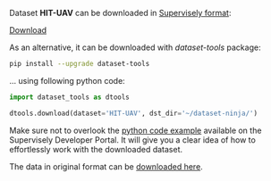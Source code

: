 Dataset **HIT-UAV** can be downloaded in [Supervisely format](https://developer.supervisely.com/api-references/supervisely-annotation-json-format):

 [Download](https://assets.supervisely.com/supervisely-supervisely-assets-public/teams_storage/k/d/ru/0fXaeSmqq3nUNNXRaSj2aKGQSqrXIGKXiELxS2kOlF9MhGmKzlk1Nn0BNpNOBb6N2E0EiFAwD8g7wZ8WI5TgXUAqM7sDfZOEwAWcp6qLHYjT9bGqROHT1R0zOD29.tar)

As an alternative, it can be downloaded with *dataset-tools* package:
``` bash
pip install --upgrade dataset-tools
```

... using following python code:
``` python
import dataset_tools as dtools

dtools.download(dataset='HIT-UAV', dst_dir='~/dataset-ninja/')
```
Make sure not to overlook the [python code example](https://developer.supervisely.com/getting-started/python-sdk-tutorials/iterate-over-a-local-project) available on the Supervisely Developer Portal. It will give you a clear idea of how to effortlessly work with the downloaded dataset.

The data in original format can be [downloaded here](https://github.com/suojiashun/HIT-UAV-Infrared-Thermal-Dataset/releases/download/v1.2.1/HIT-UAV.zip).